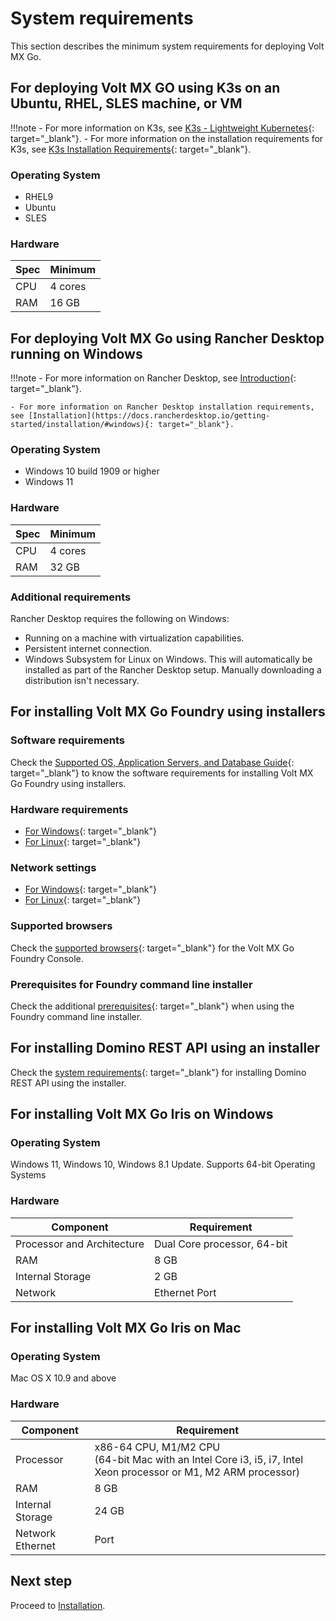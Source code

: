 # System requirements

This section describes the minimum system requirements for deploying Volt MX Go. 

## For deploying Volt MX GO using K3s on an Ubuntu, RHEL, SLES machine, or VM

!!!note
    - For more information on K3s, see [K3s - Lightweight Kubernetes](https://docs.k3s.io/){: target="_blank"}.
    - For more information on the installation requirements for K3s, see [K3s Installation Requirements](https://docs.k3s.io/installation/requirements){: target="_blank"}.

### Operating System

- RHEL9
- Ubuntu
- SLES

### Hardware 

| Spec | Minimum |
| ---- | ------- |
| CPU | 4 cores |
| RAM | 16 GB |

## For deploying Volt MX Go using Rancher Desktop running on Windows

!!!note
    - For more information on Rancher Desktop, see [Introduction](https://docs.rancherdesktop.io/){: target="_blank"}.
    
    - For more information on Rancher Desktop installation requirements, see [Installation](https://docs.rancherdesktop.io/getting-started/installation/#windows){: target="_blank"}.

### Operating System

- Windows 10 build 1909 or higher
- Windows 11

### Hardware

| Spec | Minimum |
| ---- | ------- |
| CPU | 4 cores |
| RAM | 32 GB |

### Additional requirements

Rancher Desktop requires the following on Windows:

- Running on a machine with virtualization capabilities.
- Persistent internet connection.
- Windows Subsystem for Linux on Windows. This will automatically be installed as part of the Rancher Desktop setup. Manually downloading a distribution isn't necessary.


## For installing Volt MX Go Foundry using installers

### Software requirements
Check the [Supported OS, Application Servers, and Database Guide](https://opensource.hcltechsw.com/volt-mx-docs/95/docs/documentation/Foundry/voltmxfoundry_supported_devices_os_browsers/Content/Introduction.html){: target="_blank"} to know the software requirements for installing Volt MX Go Foundry using installers.

### Hardware requirements

- [For Windows](https://opensource.hcltechsw.com/volt-mx-docs/95/docs/documentation/Foundry/voltmx_foundry_windows_install_guide/Content/Prerequisites.html#hardware-requirements){: target="_blank"}
- [For Linux](https://opensource.hcltechsw.com/volt-mx-docs/95/docs/documentation/Foundry/voltmx_foundry_linux_install_guide/Content/Prerequisites.html#hardware-requirements){: target="_blank"}

### Network settings

- [For Windows](https://opensource.hcltechsw.com/volt-mx-docs/95/docs/documentation/Foundry/voltmx_foundry_windows_install_guide/Content/Prerequisites.html#network-settings){: target="_blank"}
- [For Linux](https://opensource.hcltechsw.com/volt-mx-docs/95/docs/documentation/Foundry/voltmx_foundry_linux_install_guide/Content/Prerequisites.html#network-settings){: target="_blank"}

### Supported browsers
Check the [supported browsers](https://opensource.hcltechsw.com/volt-mx-docs/95/docs/documentation/Foundry/voltmxfoundry_supported_devices_os_browsers/Content/Supported_Browsers.html){: target="_blank"} for the Volt MX Go Foundry Console.

### Prerequisites for Foundry command line installer
Check the additional [prerequisites](https://opensource.hcltechsw.com/volt-mx-docs/95/docs/documentation/Foundry/VoltMX_Foundry_CLI/Content/installer_cli.html#prerequisites){: target="_blank"} when using the Foundry command line installer. 

## For installing Domino REST API using an installer

Check the [system requirements](https://support.hcltechsw.com/csm?id=kb_article&sysparm_article=KB0101789){: target="_blank"} for installing Domino REST API using the installer. 

## For installing Volt MX Go Iris on Windows

### Operating System

Windows 11, Windows 10, Windows 8.1 Update. Supports 64-bit Operating Systems

<!--Installer File (mandatory)-->

### Hardware

|Component	|Requirement|
|-----------|-----------|
|Processor and Architecture	|Dual Core processor, 64-bit|
|RAM	    |8 GB |
|Internal Storage	|2 GB|
|Network	|Ethernet Port|


## For installing Volt MX Go Iris on Mac

### Operating System

Mac OS X 10.9 and above

### Hardware

|Component	|Requirement |
| --------  | -----------|       
|Processor	|x86-64 CPU, M1/M2 CPU<br/>(64-bit Mac with an Intel Core i3, i5, i7, Intel Xeon processor or M1, M2 ARM processor)|
|RAM	    |8 GB |
|Internal Storage|	24 GB|
|Network Ethernet |Port|

## Next step

Proceed to [Installation](../tutorials/installation.md).